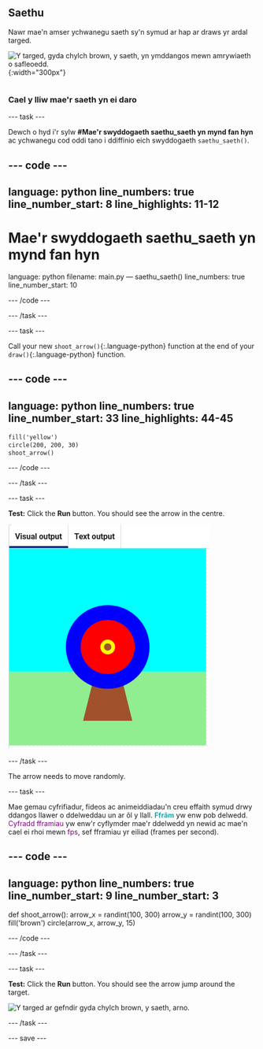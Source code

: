 ## Saethu

<div style="display: flex; flex-wrap: wrap">
<div style="flex-basis: 200px; flex-grow: 1; margin-right: 15px;">
Nawr mae'n amser ychwanegu saeth sy'n symud ar hap ar draws yr ardal targed.
</div>
<div>

![Y targed, gyda chylch brown, y saeth, yn ymddangos mewn amrywiaeth o safleoedd.](images/fire_arrow.gif){:width="300px"}

</div>
</div>

### Cael y lliw mae'r saeth yn ei daro

--- task ---

Dewch o hyd i'r sylw **#Mae'r swyddogaeth saethu_saeth yn mynd fan hyn** ac ychwanegu cod oddi tano i ddiffinio eich swyddogaeth `saethu_saeth()`.

--- code ---
---
language: python line_numbers: true line_number_start: 8
line_highlights: 11-12
---
# Mae'r swyddogaeth saethu_saeth yn mynd fan hyn
language: python filename: main.py — saethu_saeth() line_numbers: true line_number_start: 10

--- /code ---

--- /task ---

--- task ---

Call your new `shoot_arrow()`{:.language-python} function at the end of your `draw()`{:.language-python} function.

--- code ---
---
language: python line_numbers: true line_number_start: 33
line_highlights: 44-45
---

    fill('yellow')      
    circle(200, 200, 30)  
    shoot_arrow()

--- /code ---

--- /task ---

--- task ---

**Test:** Click the **Run** button. You should see the arrow in the centre.

![a brown arrow circle in the centre of the target](images/arrow-centre.png)


--- /task ---

The arrow needs to move randomly.


--- task ---

Mae gemau cyfrifiadur, fideos ac animeiddiadau'n creu effaith symud drwy ddangos llawer o ddelweddau un ar ôl y llall. <span style="color: #0faeb0; font-weight: bold;">Ffrâm</span> yw enw pob delwedd. <span style="color: #800080;">Cyfradd fframiau</span> yw enw'r cyflymder mae'r ddelwedd yn newid ac mae'n cael ei rhoi mewn <span style="color: #800080;">fps</span>, sef fframiau yr eiliad (frames per second).

--- code ---
---
language: python line_numbers: true line_number_start: 9
line_number_start: 3
---
def shoot_arrow(): arrow_x = randint(100, 300) arrow_y = randint(100, 300) fill('brown') circle(arrow_x, arrow_y, 15)

--- /code ---

--- /task ---


--- task ---


**Test:** Click the **Run** button. You should see the arrow jump around the target.

![Y targed ar gefndir gyda chylch brown, y saeth, arno.](images/fire_arrow.gif)

--- /task ---

--- save ---
